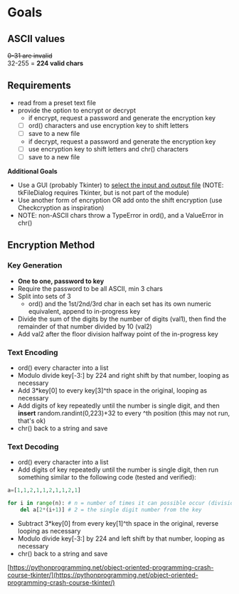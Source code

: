 # Goals

## ASCII values

~~0-31 are invalid~~  
32-255 = **224 valid chars**

## Requirements

- read from a preset text file
- provide the option to encrypt or decrypt
  - if encrypt, request a password and generate the encryption key
  - [ ] ord() characters and use encryption key to shift letters
  - [ ] save to a new file
  - if decrypt, request a password and generate the encryption key
  - [ ] use encryption key to shift letters and chr() characters
  - [ ] save to a new file

**Additional Goals**

- Use a GUI (probably Tkinter) to [select the input and output file](https://pythonspot.com/tk-file-dialogs/) (NOTE: tkFileDialog requires Tkinter, but is not part of the module)
- Use another form of encryption OR add onto the shift encryption (use Checkcryption as inspiration)
- NOTE: non-ASCII chars throw a TypeError in ord(), and a ValueError in chr()

## Encryption Method

### Key Generation

- **One to one, password to key**
- Require the password to be all ASCII, min 3 chars
- Split into sets of 3
  - ord() and the 1st/2nd/3rd char in each set has its own numeric equivalent, append to in-progress key
- Divide the sum of the digits by the number of digits (val1), then find the remainder of that number divided by 10 (val2)
- Add val2 after the floor division halfway point of the in-progress key

### Text Encoding

- ord() every character into a list
- Modulo divide key[-3:] by 224 and right shift by that number, looping as necessary
- Add 3*key[0] to every key[3]^th space in the original, looping as necessary
- Add digits of key repeatedly until the number is single digit, and then **insert** random.randint(0,223)+32 to every ^th position (this may not run, that's ok)
- chr() back to a string and save

### Text Decoding

- ord() every character into a list
- Add digits of key repeatedly until the number is single digit, then run something similar to the following code (tested and verified):

```python
a=[1,1,2,1,1,2,1,1,2,1]

for i in range(n): # n = number of times it can possible occur (division math req.)
    del a[2*(i+1)] # 2 = the single digit number from the key
```

- Subtract 3*key[0] from every key[1]^th space in the original, reverse looping as necessary
- Modulo divide key[-3:] by 224 and left shift by that number, looping as necessary
- chr() back to a string and save

[https://pythonprogramming.net/object-oriented-programming-crash-course-tkinter/](https://pythonprogramming.net/object-oriented-programming-crash-course-tkinter/)
